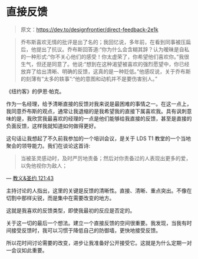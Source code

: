 # 直接反馈

> 原文：<https://dev.to/designfrontier/direct-feedback-2e1k>

> 乔布斯喜欢无情的批评是出了名的；我回忆说，多年前，在看到同事被压扁后，他提出了抗议。乔布斯回答道:“你为什么会含糊其辞？认为暧昧是自私的一种形式:“你不关心他们的感受！你太虚荣了，你希望他们喜欢你。”我很生气，但还是同意了。他说:“想到在这种渴望被喜欢的强烈愿望中，你已经放弃了给出清晰、明确的反馈，这真的是一种贬低。”他感叹说，关于乔布斯的刻薄有“太多的轶事”:“他的意图和动机并不是要伤害别人。”

《纽约客》的伊恩·帕克。

作为一名经理，给予清晰直接的反馈对我来说是最困难的事情之一。在这一点上，我同意乔布斯的观点，通常让我退缩的是我希望我的直接下属喜欢我。具有讽刺意味的是，我欣赏我最喜欢的经理的一点是他们能够给我直接的反馈，甚至是直接的负面反馈，这样我就知道如何做得更好。

这句话让我想起了不久前我参加的一个培训会议，是关于 LDS T1 教堂的一个当地聚会的领导能力。我们在谈论这首诗:

> 当被圣灵感动时，及时严厉地责备；然后对你责备过的人表现出更多的爱，以免他视你为敌人；

— [教义&圣约 121:43](https://www.lds.org/scriptures/dc-testament/dc/121.43)

主持讨论的人指出，这里的关键是反馈的清晰性。直接、清晰、重点突出。不像在切割中那样尖锐，而是集中在需要改变的地方。

这就是我喜欢的反馈类型，即使我最初的反应是否定的。

关于这一切的最后一个想法。建立一个直接反馈的空间很重要。我发现，当我有时间接受反馈时，我可以习惯于降低自己的防御墙，更快地接受反馈。

所以花时间讨论需要的改变，进步让我准备好公开接受它。这就是为什么定期一对一会议如此重要。